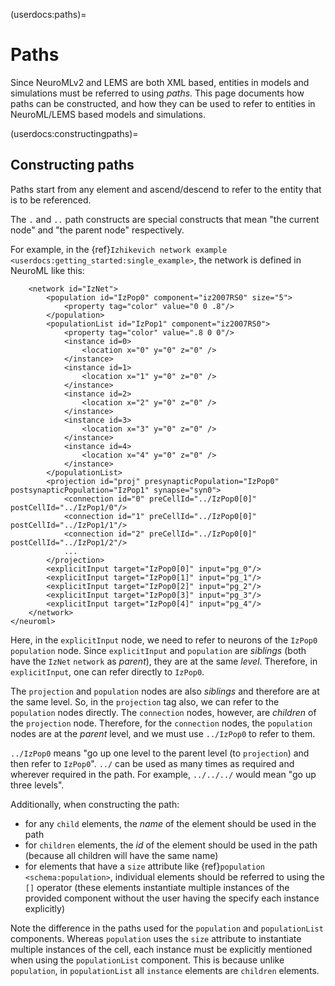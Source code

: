 (userdocs:paths)=
# Paths

Since NeuroMLv2 and LEMS are both XML based, entities in models and simulations must be referred to using *paths*.
This page documents how paths can be constructed, and how they can be used to refer to entities in NeuroML/LEMS based models and simulations.

(userdocs:constructingpaths)=
## Constructing paths
Paths start from any element and ascend/descend to refer to the entity that is to be referenced.

The `.` and `..` path constructs are special constructs that mean "the current node" and "the parent node" respectively.

For example, in the {ref}`Izhikevich network example <userdocs:getting_started:single_example>`, the network is defined in NeuroML like this:
```{code-block} xml
    <network id="IzNet">
        <population id="IzPop0" component="iz2007RS0" size="5">
            <property tag="color" value="0 0 .8"/>
        </population>
        <populationList id="IzPop1" component="iz2007RS0">
            <property tag="color" value=".8 0 0"/>
            <instance id=0>
                <location x="0" y="0" z="0" />
            </instance>
            <instance id=1>
                <location x="1" y="0" z="0" />
            </instance>
            <instance id=2>
                <location x="2" y="0" z="0" />
            </instance>
            <instance id=3>
                <location x="3" y="0" z="0" />
            </instance>
            <instance id=4>
                <location x="4" y="0" z="0" />
            </instance>
        </populationList>
        <projection id="proj" presynapticPopulation="IzPop0" postsynapticPopulation="IzPop1" synapse="syn0">
            <connection id="0" preCellId="../IzPop0[0]" postCellId="../IzPop1/0"/>
            <connection id="1" preCellId="../IzPop0[0]" postCellId="../IzPop1/1"/>
            <connection id="2" preCellId="../IzPop0[0]" postCellId="../IzPop1/2"/>
            ...
        </projection>
        <explicitInput target="IzPop0[0]" input="pg_0"/>
        <explicitInput target="IzPop0[1]" input="pg_1"/>
        <explicitInput target="IzPop0[2]" input="pg_2"/>
        <explicitInput target="IzPop0[3]" input="pg_3"/>
        <explicitInput target="IzPop0[4]" input="pg_4"/>
    </network>
</neuroml>
```
Here, in the `explicitInput` node, we need to refer to neurons of the `IzPop0` `population` node.
Since `explicitInput` and `population` are *siblings* (both have the `IzNet` `network` as *parent*), they are at the same *level*.
Therefore, in `explicitInput`, one can refer directly to `IzPop0`.

The `projection` and `population` nodes are also *siblings* and therefore are at the same level.
So, in the `projection` tag also, we can refer to the `population` nodes directly.
The `connection` nodes, however, are *children* of the `projection` node.
Therefore, for the `connection` nodes, the `population` nodes are at the *parent* level, and we must use `../IzPop0` to refer to them.

`../IzPop0` means "go up one level to the parent level (to `projection`) and then refer to `IzPop0`".
`../` can be used as many times as required and wherever required in the path.
For example, `../../../` would mean "go up three levels".

Additionally, when constructing the path:

- for any `child` elements, the *name* of the element should be used in the path
- for `children` elements, the *id* of the element should be used in the path (because all children will have the same name)
- for elements that have a `size` attribute like {ref}`population <schema:population>`, individual elements should be referred to using the `[]` operator (these elements instantiate multiple instances of the provided component without the user having the specify each instance explicitly)

Note the difference in the paths used for the `population` and `populationList` components.
Whereas `population` uses the `size` attribute to instantiate multiple instances of the cell, each instance must be explicitly mentioned when using the `populationList` component.
This is because unlike `population`, in `populationList` all `instance` elements are `children` elements.
